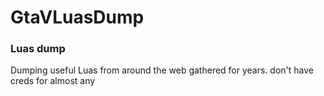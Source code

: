 # GtaVLuasDump

### Luas dump
Dumping useful Luas from around the web gathered for years. don't have creds for almost any
